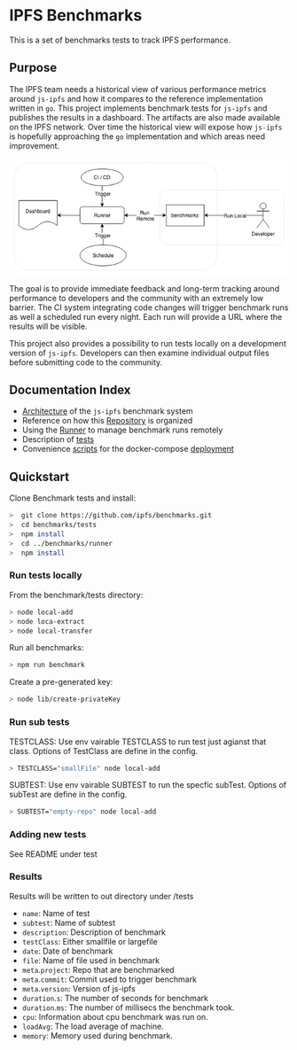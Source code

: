 # IPFS Benchmarks

This is a set of benchmarks tests to track IPFS performance.

## Purpose
The IPFS team needs a historical view of various performance metrics around `js-ipfs`
and how it compares to the reference implementation written in `go`. This project
implements benchmark tests for `js-ipfs` and publishes the results in a dashboard.
The artifacts are also made available on the IPFS network. Over time the historical
view will expose how `js-ipfs` is hopefully approaching the `go` implementation
and which areas need improvement.

![Architecture](architecture.png)

The goal is to provide immediate feedback and long-term tracking around performance
to developers and the community with an extremely low barrier.
The CI system integrating code changes will trigger benchmark runs as well a scheduled
run every night. Each run will provide a URL where the results will be visible.

This project also provides a possibility to run tests locally on a development
version of `js-ipfs`. Developers can then examine individual output files before
submitting code to the community.

## Documentation Index
* [Architecture](infrastructure/README.md) of the `js-ipfs` benchmark system
* Reference on how this [Repository](REPOSITORY.md) is organized
* Using the [Runner](runner/README.md) to manage benchmark runs remotely
* Description of [tests](tests/README.md)
* Convenience [scripts](scripts/README.md) for the docker-compose [deployment](infrastructure/deploy/README.md)

## Quickstart

Clone Benchmark tests and install:

```bash
>  git clone https://github.com/ipfs/benchmarks.git
>  cd benchmarks/tests
>  npm install
>  cd ../benchmarks/runner
>  npm install
```

### Run tests locally

From the benchmark/tests directory:
```bash
> node local-add
> node loca-extract
> node local-transfer
```

Run all benchmarks:
```bash
> npm run benchmark
```
Create a pre-generated key:
```bash
> node lib/create-privateKey
```

### Run sub tests

TESTCLASS:  Use env vairable TESTCLASS to run test just agianst that class.  Options of TestClass are define in the config.
```bash
> TESTCLASS="smallFile" node local-add
```

SUBTEST:  Use env vairable SUBTEST to run the specfic subTest.  Options of subTest are define in the config.
```bash
> SUBTEST="empty-repo" node local-add
```


### Adding new tests

See README under test

###  Results

Results will be written to out directory under /tests

* `name`: Name of test
* `subtest`: Name of subtest
* `description`: Description of benchmark
* `testClass`: Either smallfile or largefile
* `date`: Date of benchmark
* `file`: Name of file used in benchmark
* `meta`.`project`: Repo that are benchmarked
* `meta`.`commit`: Commit used to trigger benchmark
* `meta`.`version`: Version of js-ipfs
* `duration`.`s`: The number of seconds for benchmark
* `duration`.`ms`: The number of millisecs the benchmark took.
* `cpu`: Information about cpu benchmark was run on.
* `loadAvg`: The load average of machine.
* `memory`: Memory used during benchmark.
